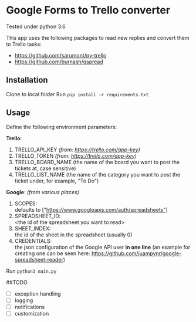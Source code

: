 # Google Forms to Trello converter
Tested under python 3.6

This app uses the following packages to read new replies and convert them to Trello tasks:
 - https://github.com/sarumont/py-trello
 - https://github.com/burnash/gspread
 
 ## Installation
 Clone to local folder
 Run `pip install -r requirements.txt`
 
 ## Usage
 Define the following environment parameters:
 
 **Trello**:
 1. TRELLO_API_KEY *(from: https://trello.com/app-key)*
 2. TRELLO_TOKEN *(from: https://trello.com/app-key)*
 3. TRELLO_BOARD_NAME (the name of the board you want to post the tickets at, case sensitive)
 3. TRELLO_LIST_NAME (the name of the category you want to post the ticket under, for example, "To Do")
 
 **Google**:
 *(from various places)*
 1. SCOPES:   
 defaults to ["https://www.googleapis.com/auth/spreadsheets"]
 2. SPREADSHEET_ID:  
  \<the id of the spreadsheet you want to read>
 3. SHEET_INDEX:  
  the id of the sheet in the spreadsheet (usually 0) 
 4. CREDENTIALS:  
   the json configuration of the Google API user **in one line** (an example for creating one can be seen here: https://github.com/juampynr/google-spreadsheet-reader)

 Run `python3 main.py`
 
 ##TODO
 - [ ] exception handling
 - [ ] logging
 - [ ] notifications
 - [ ] customization